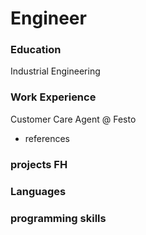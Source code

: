 # Engineer

### Education
Industrial Engineering

### Work Experience
Customer Care Agent @ Festo
- references

### projects FH

### Languages

### programming skills
